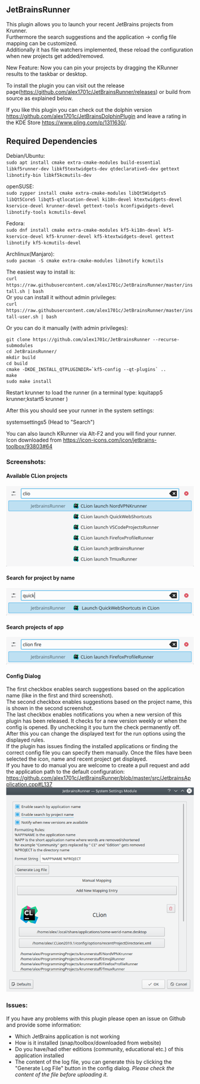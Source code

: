 ## JetBrainsRunner

This plugin allows you to launch your recent JetBrains projects from Krunner.  
Furthermore the search suggestions and the application -> config file mapping can be customized.  
Additionally it has file watchers implemented, these reload the configuration when
new projects get added/removed.  

New Feature:
Now you can pin your projects by dragging the KRunner results to the taskbar or desktop.

To install the plugin you can visit out the release page(https://github.com/alex1701c/JetBrainsRunner/releases)
or build from source as explained below.

If you like this plugin you can check out the dolphin version https://github.com/alex1701c/JetBrainsDolphinPlugin and 
leave a rating in the KDE Store https://www.pling.com/p/1311630/.

Required Dependencies
----------------------

Debian/Ubuntu:  
`sudo apt install cmake extra-cmake-modules build-essential libkf5runner-dev libkf5textwidgets-dev qtdeclarative5-dev gettext libnotify-bin libkf5kcmutils-dev`

openSUSE:  
`sudo zypper install cmake extra-cmake-modules libQt5Widgets5 libQt5Core5 libqt5-qtlocation-devel ki18n-devel ktextwidgets-devel 
kservice-devel krunner-devel gettext-tools kconfigwidgets-devel libnotify-tools kcmutils-devel`

Fedora:  
`sudo dnf install cmake extra-cmake-modules kf5-ki18n-devel kf5-kservice-devel kf5-krunner-devel kf5-ktextwidgets-devel gettext libnotify kf5-kcmutils-devel`

Archlinux(Manjaro):  
`sudo pacman -S cmake extra-cmake-modules libnotify kcmutils`

The easiest way to install is:  
`curl https://raw.githubusercontent.com/alex1701c/JetBrainsRunner/master/install.sh | bash`  
Or you can install it without admin privileges:  
`curl https://raw.githubusercontent.com/alex1701c/JetBrainsRunner/master/install-user.sh | bash`  

Or you can do it manually (with admin privileges):
```
git clone https://github.com/alex1701c/JetBrainsRunner --recurse-submodules  
cd JetBrainsRunner/
mkdir build  
cd build
cmake -DKDE_INSTALL_QTPLUGINDIR=`kf5-config --qt-plugins` ..
make
sudo make install
```

Restart krunner to load the runner (in a terminal type: kquitapp5 krunner;kstart5 krunner )

After this you should see your runner in the system settings:

systemsettings5 (Head to "Search")

You can also launch KRunner via Alt-F2 and you will find your runner.  
Icon downloaded from https://icon-icons.com/icon/jetbrains-toolbox/93803#64

### Screenshots:
#### Available CLion projects  
![Available CLion projects](https://raw.githubusercontent.com/alex1701c/Screenshots/master/JetBrainsRunner/multible_projects.png)

#### Search for project by name  
![ Search for project by name](https://raw.githubusercontent.com/alex1701c/Screenshots/master/JetBrainsRunner/launch_by_name.png)

#### Search projects of app  
![ Search for project by name](https://raw.githubusercontent.com/alex1701c/Screenshots/master/JetBrainsRunner/search_projects_of_app.png)

#### Config Dialog  
The first checkbox enables search suggestions based on the application name (like in the first and third screenshot).  
The second checkbox enables suggestions based on the project name, this is shown in the second screenshot.  
The last checkbox enables notifications you when a new version of this plugin has been released.
It checks for a new version weekly or when the config is opened. By unchecking it you turn the check permanently off.  
After this you can change the displayed text for the run options using the displayed rules.  
If the plugin has issues finding the installed applications or finding the correct config file you can specify them manually.
Once the files have been selected the icon, name and recent project get displayed.  
If you have to do manual you are welcome to create a pull request and add the application path to the default configuration:
https://github.com/alex1701c/JetBrainsRunner/blob/master/src/JetbrainsApplication.cpp#L137
![Config Dialog](https://raw.githubusercontent.com/alex1701c/Screenshots/master/JetBrainsRunner/config_dialog.png)

### Issues:  
If you have any problems with this plugin please open an issue on Github and provide some information:  
- Which JetBrains application is not working
- How is it installed (snap/toolbox/downloaded from website)
- Do you have/had other editions (community, educational etc.) of this application installed
- The content of the log file, you can generate this by clicking the "Generate Log File" button in the config dialog.
*Please check the content of the file before uploading it.*  
